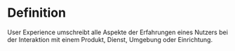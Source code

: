 # Definition

User Experience umschreibt alle Aspekte der Erfahrungen eines Nutzers
bei der Interaktion mit einem Produkt, Dienst, Umgebung oder Einrichtung.